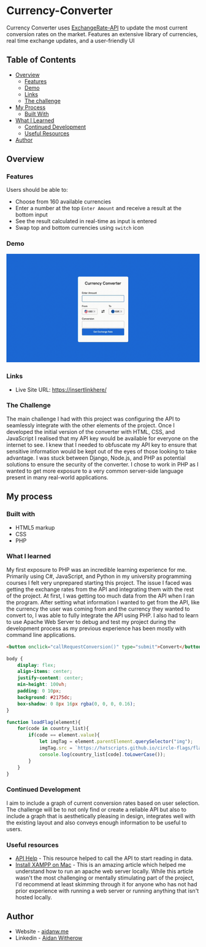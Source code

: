 # Currency-Converter

Currency Converter uses [ExchangeRate-API](https://exchangerate-api.com) to update the most current conversion rates on the market. Features an extensive library of currencies, real time exchange updates, and a user-friendly UI  

## Table of Contents

- [Overview](#overview)
  - [Features](#features)
  - [Demo](#demo)
  - [Links](#links)
  - [The challenge](#the-challenge)
- [My Process](#my-process)
  - [Built With](#built-with)
- [What I Learned](#what-i-learned)
  - [Continued Development](#continued-development)
  - [Useful Resources](#useful-resources)
- [Author](#author)
 
 ## Overview
 
 ### Features
 
 Users should be able to:
 
 - Choose from 160 available currencies
 - Enter a number at the top `Enter Amount` and receive a result at the bottom input
 - See the result calculated in real-time as input is entered
 - Swap top and bottom currencies using `switch` icon
 
 ### Demo

<img src="https://github.com/aidanwith/Currency-Converter/blob/main/Test.gif" width="600">

### Links

- Live Site URL: [https://insertlinkhere/](https://insertlinkhere/)

### The Challenge
The main challenge I had with this project was configuring the API to seamlessly integrate with the other elements of the project. Once I developed the initial version of the converter with HTML, CSS, and JavaScript I realised that my API key would be available for everyone on the internet to see. I knew that I needed to obfuscate my API key to ensure that sensitive information would be kept out of the eyes of those looking to take advantage. I was stuck between Django, Node.js, and PHP as potential solutions to ensure the security of the converter. I chose to work in PHP as I wanted to get more exposure to a very common server-side language present in many real-world applications. 

## My process

### Built with

- HTML5 markup
- CSS
- PHP

### What I learned

My first exposure to PHP was an incredible learning experience for me. Primarily using C#, JavaScript, and Python in my university programming courses I felt very unprepared starting this project. The issue I faced was getting the exchange rates from the API and integrating them with the rest of the project. At first, I was getting too much data from the API when I ran the program. After setting what information I wanted to get from the API, like the currency the user was coming from and the currency they wanted to convert to, I was able to fully integrate the API using PHP. I also had to learn to use Apache Web Server to debug and test my project during the development process as my previous experience has been mostly with command line applications. 

```html
<button onclick="callRequestConversion()" type="submit">Convert</button>
```

```css
body {
    display: flex;
    align-items: center;
    justify-content: center;
    min-height: 100vh;
    padding: 0 10px;
    background: #2175dc;
    box-shadow: 0 8px 16px rgba(0, 0, 0, 0.16);
}
```

```js
function loadFlag(element){
    for(code in country_list){
        if(code == element.value){
            let imgTag = element.parentElement.querySelector("img");
            imgTag.src = `https://hatscripts.github.io/circle-flags/flags/${country_list[code].toLowerCase()}.svg`;
            console.log(country_list[code].toLowerCase());
        }
    }
}
```

### Continued Development

I aim to include a graph of current conversion rates based on user selection. The challenge will be to not only find or create a reliable API but also to include a graph that is aesthetically pleasing in design, integrates well with the existing layout and also conveys enough information to be useful to users. 

### Useful resources

- [API Help](https://stackoverflow.com/a/9802886) - This resource helped to call the API to start reading in data.
- [Install XAMPP on Mac](https://medium.com/analytics-vidhya/download-and-install-xampp-on-mac-oshow-to-download-and-install-xampp-on-mac-os-97705974080d) - This is an amazing article which helped me understand how to run an apache web server locally. While this article wasn't the most challenging or mentally stimulating part of the project, I'd recommend at least skimming through it for anyone who has not had prior experience with running a web server or running anything that isn't hosted locally.

## Author

- Website - [aidanw.me](https://aidanw.me/)
- Linkedin - [Aidan Witherow](https://www.linkedin.com/in/aidanwitherow/)
